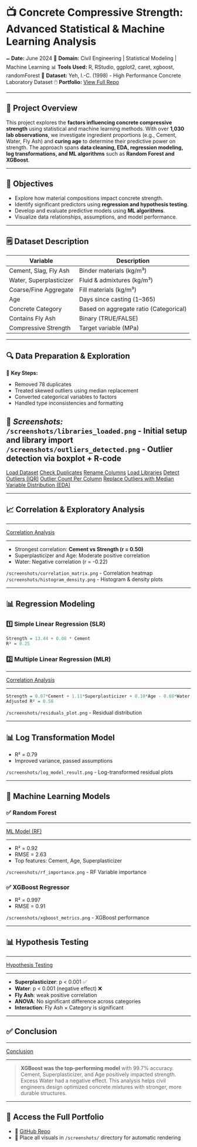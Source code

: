 # 📺 Concrete Compressive Strength: Advanced Statistical & Machine Learning Analysis

🗕️ **Date:** June 2024
🧪 **Domain:** Civil Engineering | Statistical Modeling | Machine Learning
📊 **Tools Used:** R, RStudio, ggplot2, caret, xgboost, randomForest
📁 **Dataset:** Yeh, I.-C. (1998) - High Performance Concrete Laboratory Dataset
🖱️ **Portfolio:** [View Full Repo](https://github.com/clembrain/YourRepoLinkHere)

---

## 📌 Project Overview

This project explores the **factors influencing concrete compressive strength** using statistical and machine learning methods. With over **1,030 lab observations**, we investigate ingredient proportions (e.g., Cement, Water, Fly Ash) and **curing age** to determine their predictive power on strength. The approach spans **data cleaning, EDA, regression modeling, log transformations, and ML algorithms** such as **Random Forest and XGBoost**.

---

## 🎯 Objectives

* Explore how material compositions impact concrete strength.
* Identify significant predictors using **regression and hypothesis testing**.
* Develop and evaluate predictive models using **ML algorithms**.
* Visualize data relationships, assumptions, and model performance.

---

## 🗒️ Dataset Description

| Variable                | Description                            |
| ----------------------- | -------------------------------------- |
| Cement, Slag, Fly Ash   | Binder materials (kg/m³)               |
| Water, Superplasticizer | Fluid & admixtures (kg/m³)             |
| Coarse/Fine Aggregate   | Fill materials (kg/m³)                 |
| Age                     | Days since casting (1–365)             |
| Concrete Category       | Based on aggregate ratio (Categorical) |
| Contains Fly Ash        | Binary (TRUE/FALSE)                    |
| Compressive Strength    | Target variable (MPa)                  |

---

## 🔍 Data Preparation & Exploration

📌 **Key Steps:**

* Removed 78 duplicates
* Treated skewed outliers using median replacement
* Converted categorical variables to factors
* Handled type inconsistencies and formatting

📸 *Screenshots:*
`/screenshots/libraries_loaded.png` - Initial setup and library import
`/screenshots/outliers_detected.png` - Outlier detection via boxplot + R-code
---

[Load Dataset](/Photo/load.png)
[Check Duplicates](/Photo/duplicate.png)
[Rename Columns](/Photo/rename.png)
[Load Libraries](/Photo/libraries.png)
[Detect Outliers (IQR)](/Photo/outliers.png)
[Outlier Count Per Column](/Photo/outlier_column.png)
[Replace Outliers with Median](/Photo/replace_outliers.png)
[Variable Distribution (EDA)](/Photo/histogramdensity.png)

---

## 📈 Correlation & Exploratory Analysis

---

[Correlation Analysis](/Photo/correlationmatrix.png)

---

* Strongest correlation: **Cement vs Strength (r = 0.50)**
* Superplasticizer and Age: Moderate positive correlation
* Water: Negative correlation (r = -0.22)

`/screenshots/correlation_matrix.png` - Correlation heatmap
`/screenshots/histogram_density.png` - Histogram & density plots

---

## 📊 Regression Modeling

### 1️⃣ Simple Linear Regression (SLR)

```r
Strength = 13.44 + 0.08 * Cement
R² = 0.25
```

### 2️⃣ Multiple Linear Regression (MLR)

---

[Correlation Analysis](/Photo/linearcorr.png)

---
```r
Strength = 0.07*Cement + 1.11*Superplasticizer + 0.10*Age - 0.08*Water
Adjusted R² = 0.58
```

`/screenshots/residuals_plot.png` - Residual distribution

---

## 📊 Log Transformation Model

* R² = 0.79
* Improved variance, passed assumptions

`/screenshots/log_model_result.png` - Log-transformed residual plots

---

## 🤖 Machine Learning Models

### ✅ Random Forest

---

[ML Model (RF)](/Photo/variable_importanceplot.png)

---

* R² = 0.92
* RMSE = 2.63
* Top features: Cement, Age, Superplasticizer

`/screenshots/rf_importance.png` - RF Variable importance

### ✅ XGBoost Regressor

* R² = 0.997
* RMSE = 0.91

`/screenshots/xgboost_metrics.png` - XGBoost performance

---

## 📊 Hypothesis Testing

---

[Hypothesis Testing](/Photo/hypothesis_testing.png)

---

* **Superplasticizer**: p < 0.001 ✅
* **Water**: p < 0.001 (negative effect) ❌
* **Fly Ash**: weak positive correlation
* **ANOVA**: No significant difference across categories
* **Interaction**: Fly Ash × Category is significant

---

## ✅ Conclusion

---

[Conclusion](/Photo/conclusion.png)

---

> **XGBoost was the top-performing model** with 99.7% accuracy. Cement, Superplasticizer, and Age positively impacted strength. Excess Water had a negative effect. This analysis helps civil engineers design optimized concrete mixtures with stronger, more durable structures.

---

## 🔗 Access the Full Portfolio

* 📁 [GitHub Repo](https://github.com/clembrain/YourRepoLinkHere)
* 📸 Place all visuals in `/screenshots/` directory for automatic rendering
